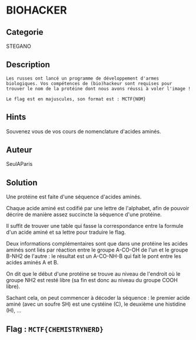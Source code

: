 # **BIOHACKER**
## Categorie

STEGANO

## Description

```
Les russes ont lancé un programme de développement d'armes biologiques. Vos compétences de (bio)hackeur sont requises pour trouver le nom de la protéine dont nous avons réussi à voler l'image !

Le flag est en majuscules, son format est : MCTF{NOM}
```

## Hints 

Souvenez vous de vos cours de nomenclature d'acides aminés.

## Auteur

SeulAParis

## Solution

Une protéine est faite d'une séquence d'acides aminés.

Chaque acide aminé est codifié par une lettre de l'alphabet, afin de pouvoir décrire de manière assez succincte la séquence d'une protéine.

Il suffit de trouver une table qui fasse la correspondance entre la formule d'un acide aminé et sa lettre pour traduire le flag.

Deux informations complémentaires sont que dans une protéine les acides aminés sont liés par réaction entre le groupe A-CO-OH de l'un et le groupe B-NH2 de l'autre : le résultat est un A-CO-NH-B qui fait le pont entre les acides aminés A et B.

On dit que le début d'une protéine se trouve au niveau de l'endroit où le groupe NH2 est resté libre (sa fin est donc au niveau du groupe COOH libre).

Sachant cela, on peut commencer à décoder la séquence : le premier acide aminé (avec un soufre SH) est une cystéine (C), le deuxième une histidine (H), ...

## Flag : `MCTF{CHEMISTRYNERD}`
